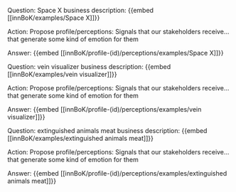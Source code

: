 Question: Space X business description:
{{embed [[innBoK/examples/Space X]]}}

Action: Propose profile/perceptions: Signals that our stakeholders receive... that generate some kind of emotion for them

Answer:
{{embed [[innBoK/profile-(id)/perceptions/examples/Space X]]}}

Question: vein visualizer business description:
{{embed [[innBoK/examples/vein visualizer]]}}

Action: Propose profile/perceptions: Signals that our stakeholders receive... that generate some kind of emotion for them

Answer:
{{embed [[innBoK/profile-(id)/perceptions/examples/vein visualizer]]}}

Question: extinguished animals meat business description:
{{embed [[innBoK/examples/extinguished animals meat]]}}

Action: Propose profile/perceptions: Signals that our stakeholders receive... that generate some kind of emotion for them

Answer:
{{embed [[innBoK/profile-(id)/perceptions/examples/extinguished animals meat]]}}



